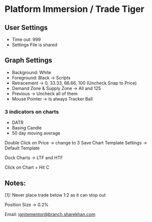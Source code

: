 # Platform Immersion / Trade Tiger

## User Settings
- Time out: 999
- Settings File is shared

## Graph Settings
- Background: White
- Foreground: Black
 -> Scripts
- Retracement -> 0, 33.33, 66.66, 100 (Uncheck Snap to Price)
- Demand Zone & Supply Zone -> All and 125
- Previous -> Uncheck all of them
- Mouse Pointer -> Is always Tracker Ball

### 3 indicators on charts
 - DATR
 - Basing Candle
 - 50 day moving average

Double Click on Price -> change to 3
Save Chart Template
Settings -> Default Template

Dock Charts -> LTF and HTF

Click on Chart + Hit C

## Notes:
[1]: Never place trade below 1:2 as it can stop out

Position Size -> 0.2%

Email: ignitementor@branch.sharekhan.com
<!--stackedit_data:
eyJoaXN0b3J5IjpbLTY3NTE4MzE2N119
-->
